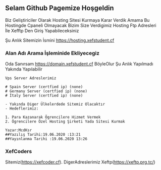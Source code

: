 ## Selam Github Pagemize Hoşgeldin

Biz Geliştiriciler Olarak Hosting Sitesi Kurmaya Karar Verdik Amama Bu Hostingde Cpaneli Olmayacak Bizim Size Verdigimiz Hosting Ftp Adresleri İle Xefftp Den Giriş Yapabileceksiniz

Şu Anlık Sitemizin İsmini https://hosting.xefstudent.cf

### Alan Adı Arama İşleminide Ekliyecegiz

Oda Sanırsam https://domain.xefstudent.cf
BöyleOlur Şu Anlık Yapılmadı Yakında Yapılabilir

```Xeftp Serverları
Vps Server Adreslerimiz 

# Spain Server (certfied ip) (none)
# Germany Server (certfied ip) (none)
# İtaly Server (certfied ip) (none)

- Yakında Diger Ülkelerdede Sitemiz Olacaktır
- Hedeflerimiz:

1. Para Kazanarak Ögrencilere Hizmet Vermek
2. Ögrencilere Özel Hosting Şirketi Yada Sitesi Kurmak

Yazar:McdKsr
##Yazılış Tarihi:19.06.2020 :13:21
##Yayınlanma Tarihi :19.06.2020 13:26

```


### XefCoders

Sitemiz(https://xefcoder.cf). DigerAdreslerimiz Xeftp(https://xeftp.prg.tc/)


